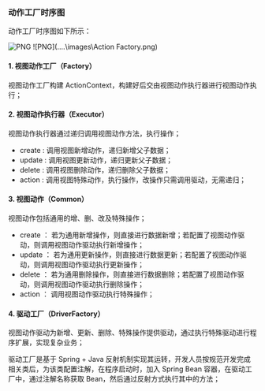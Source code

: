### 动作工厂时序图

动作工厂时序图如下所示：

![PNG](..\..\images\11.png)
![PNG](..\..\images\Action Factory.png)

#### 1. 视图动作工厂（Factory）

视图动作工厂构建 ActionContext，构建好后交由视图动作执行器进行视图动作执行；

#### 2. 视图动作执行器（Executor）

视图动作执行器通过递归调用视图动作方法，执行操作；

- create : 调用视图新增动作，递归新增父子数据；
- update : 调用视图更新动作，递归更新父子数据；
- delete : 调用视图删除动作，递归删除父子数据；
- action : 调用视图特殊动作，执行操作，改操作只需调用驱动，无需递归；

#### 3. 视图动作（Common）

视图动作包括通用的增、删、改及特殊操作；

- create ： 若为通用新增操作，则直接进行数据新增；若配置了视图动作驱动，则调用视图动作驱动执行新增操作；
- update ： 若为通用更新操作，则直接进行数据更新；若配置了视图动作驱动，则调用视图动作驱动执行更新操作；
- delete ： 若为通用删除操作，则直接进行数据删除；若配置了视图动作驱动，则调用视图动作驱动执行删除操作；
- action ： 调用视图动作驱动执行特殊操作；

#### 4. 驱动工厂（DriverFactory）

视图动作驱动为新增、更新、删除、特殊操作提供驱动，通过执行特殊驱动进行程序扩展，实现复杂业务；

驱动工厂是基于 Spring + Java 反射机制实现其运转，开发人员按规范开发完成相关类后，为该类配置注解，在程序启动时，加入 Spring Bean 容器，在驱动工厂中，通过注解名称获取 Bean，然后通过反射方式执行其中的方法；



